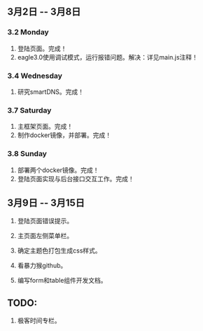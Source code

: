 ## 3月2日 -- 3月8日

### 3.2 Monday
1. 登陆页面。完成！
2. eagle3.0使用调试模式，运行报错问题。解决：详见main.js注释！

### 3.4 Wednesday
1. 研究smartDNS。完成！

### 3.7 Saturday
1. 主框架页面。完成！
2. 制作docker镜像，并部署。完成！

### 3.8 Sunday
1. 部署两个docker镜像。完成！
2. 登陆页面实现与后台接口交互工作。完成！

## 3月9日 -- 3月15日
1. 登陆页面错误提示。
2. 主页面左侧菜单栏。
3. 确定主题色打包生成css样式。
3. 看暴力猴github。


1. 编写form和table组件开发文档。

## TODO:
1. 极客时间专栏。

